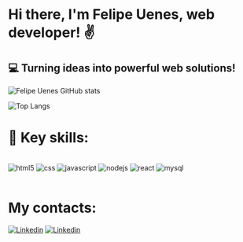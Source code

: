 # Hi there, I'm Felipe Uenes, web developer! ✌️

## 💻 Turning ideas into powerful web solutions!



![Felipe Uenes GitHub stats](https://github-readme-stats.vercel.app/api?username=felipeuenes&show_icons=true&theme=transparent)

![Top Langs](https://github-readme-stats.vercel.app/api/top-langs/?username=felipeuenes&layout=compact)
  



# 🔧 Key skills:

<div style="display: inline_block"><br>
<img aling='center' alt='html5' src='https://img.shields.io/badge/HTML5-E34F26?style=for-the-badge&logo=html5&logoColor=white'/>
<img aling='center' alt='css' src='https://img.shields.io/badge/CSS3-1572B6?style=for-the-badge&logo=css3&logoColor=white'/>
<img aling='center' alt='javascript' src='https://img.shields.io/badge/JavaScript-F7DF1E?style=for-the-badge&logo=javascript&logoColor=black'/>
<img aling='center' alt='nodejs' src='https://img.shields.io/badge/Node.js-43853D?style=for-the-badge&logo=node.js&logoColor=white'/>
<img aling='center' alt='react' src='https://img.shields.io/badge/React-20232A?style=for-the-badge&logo=react&logoColor=61DAFB'/>
<img aling='center' alt='mysql' src='https://img.shields.io/badge/MySQL-00000F?style=for-the-badge&logo=mysql&logoColor=white'/>
  <br>
</div>

<br>

# My contacts:

[![Linkedin](https://img.shields.io/badge/LinkedIn-0077B5?style=for-the-badge&logo=linkedin&logoColor=white)](https://www.linkedin.com/in/felipe-uenes-3680a4216/)
[![Linkedin](https://img.shields.io/badge/WhatsApp-25D366?style=for-the-badge&logo=whatsapp&logoColor=white)](https://wa.me/5588998723234?text=Ol%C3%A1%21)
